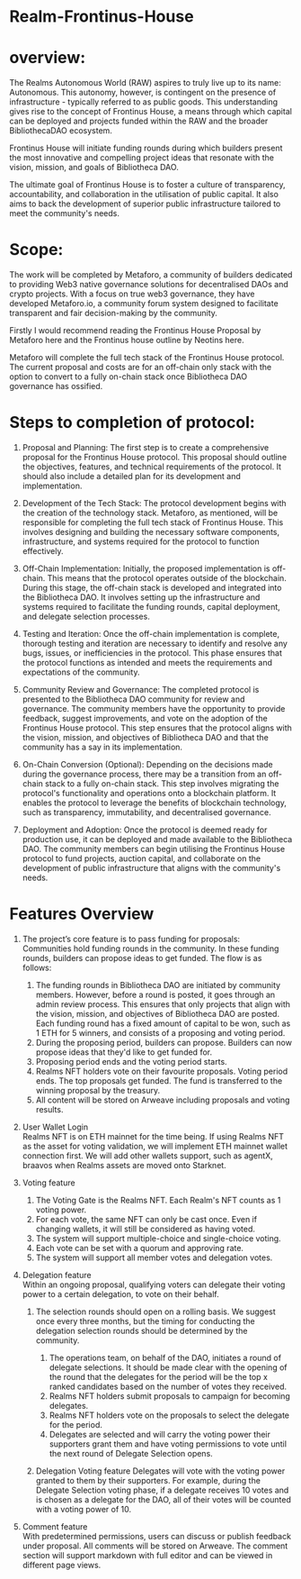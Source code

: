 # Realm-Frontinus-House

# overview:
The Realms Autonomous World (RAW) aspires to truly live up to its name: Autonomous. This autonomy, however, is contingent on the presence of infrastructure - typically referred to as public goods. This understanding gives rise to the concept of Frontinus House, a means through which capital can be deployed and projects funded within the RAW and the broader BibliothecaDAO ecosystem.

Frontinus House will initiate funding rounds during which builders present the most innovative and compelling project ideas that resonate with the vision, mission, and goals of Bibliotheca DAO.

The ultimate goal of Frontinus House is to foster a culture of transparency, accountability, and collaboration in the utilisation of public capital. It also aims to back the development of superior public infrastructure tailored to meet the community's needs.

# Scope:
The work will be completed by Metaforo, a community of builders dedicated to providing Web3 native governance solutions for decentralised DAOs and crypto projects. With a focus on true web3 governance, they have developed Metaforo.io, a community forum system designed to facilitate transparent and fair decision-making by the community.

Firstly I would recommend reading the Frontinus House Proposal by Metaforo here and the Frontinus house outline by Neotins here. 

Metaforo will complete the full tech stack of the Frontinus House protocol. The current proposal and costs are for an off-chain only stack with the option to convert to a fully on-chain stack once Bibliotheca DAO governance has ossified.

# Steps to completion of protocol:
1. Proposal and Planning: The first step is to create a comprehensive proposal for the Frontinus House protocol. This proposal should outline the objectives, features, and technical requirements of the protocol. It should also include a detailed plan for its development and implementation.

2. Development of the Tech Stack: The protocol development begins with the creation of the technology stack. Metaforo, as mentioned, will be responsible for completing the full tech stack of Frontinus House. This involves designing and building the necessary software components, infrastructure, and systems required for the protocol to function effectively.

3. Off-Chain Implementation: Initially, the proposed implementation is off-chain. This means that the protocol operates outside of the blockchain. During this stage, the off-chain stack is developed and integrated into the Bibliotheca DAO. It involves setting up the infrastructure and systems required to facilitate the funding rounds, capital deployment, and delegate selection processes.

4. Testing and Iteration: Once the off-chain implementation is complete, thorough testing and iteration are necessary to identify and resolve any bugs, issues, or inefficiencies in the protocol. This phase ensures that the protocol functions as intended and meets the requirements and expectations of the community.

5. Community Review and Governance: The completed protocol is presented to the Bibliotheca DAO community for review and governance. The community members have the opportunity to provide feedback, suggest improvements, and vote on the adoption of the Frontinus House protocol. This step ensures that the protocol aligns with the vision, mission, and objectives of Bibliotheca DAO and that the community has a say in its implementation.

6. On-Chain Conversion (Optional): Depending on the decisions made during the governance process, there may be a transition from an off-chain stack to a fully on-chain stack. This step involves migrating the protocol's functionality and operations onto a blockchain platform. It enables the protocol to leverage the benefits of blockchain technology, such as transparency, immutability, and decentralised governance.

7. Deployment and Adoption: Once the protocol is deemed ready for production use, it can be deployed and made available to the Bibliotheca DAO. The community members can begin utilising the Frontinus House protocol to fund projects, auction capital, and collaborate on the development of public infrastructure that aligns with the community's needs.
# Features Overview
1. The project’s core feature is to pass funding for proposals:   
Communities hold funding rounds in the community. In these funding rounds, builders can propose ideas to get funded. The flow is as follows: 
    1. The funding rounds in Bibliotheca DAO are initiated by community members. However, before a round is posted, it goes through an admin review process. This ensures that only projects that align with the vision, mission, and objectives of Bibliotheca DAO are posted. Each funding round has a fixed amount of capital to be won, such as 1 ETH for 5 winners, and consists of a proposing and voting period.
    2. During the proposing period, builders can propose. Builders can now propose ideas that they'd like to get funded for. 
    3. Proposing period ends and the voting period starts. 
    4. Realms NFT holders vote on their favourite proposals. Voting period ends. The top proposals get funded. The fund is transferred to the winning proposal by the treasury. 
    5. All content will be stored on Arweave including proposals and voting results.  
	
2. User Wallet Login                                                                   
Realms NFT is on ETH mainnet for the time being. If using Realms NFT as the asset for voting validation, we will implement ETH mainnet wallet connection first. We will add other wallets support, such as agentX, braavos when Realms assets are moved onto Starknet. 

3. Voting feature                                                                       
    1. The Voting Gate is the Realms NFT. Each Realm's NFT counts as 1 voting power.
    2. For each vote, the same NFT can only be cast once. Even if changing wallets, it will still be considered as having voted.
    3. The system will support multiple-choice and single-choice voting. 
    4. Each vote can be set with a quorum and approving rate. 
    5. The system will support all member votes and delegation votes.

4. Delegation feature                                                                
   Within an ongoing proposal, qualifying voters can delegate their voting power to a certain delegation, to vote on their behalf.
    1. The selection rounds should open on a rolling basis. We suggest once every three months, but the timing for conducting the delegation selection rounds should be determined by the community.
        1. The operations team, on behalf of the DAO, initiates a round of delegate selections. It should be made clear with the opening of the round that the delegates for the period will be the top x ranked candidates based on the number of votes they received.
        2. Realms NFT holders submit proposals to campaign for becoming delegates.
        3. Realms NFT holders vote on the proposals to select the delegate for the period. 
        4. Delegates are selected and will carry the voting power their supporters grant them and have voting permissions to vote until the next round of Delegate Selection opens. 

    2. Delegation Voting feature
      Delegates will vote with the voting power granted to them by their supporters. For example, during the Delegate Selection voting phase, if a delegate receives 10 votes and is chosen as a delegate for the DAO, all of their votes will be counted with a voting power of 10.

5. Comment feature                                                                       
    With predetermined permissions, users can discuss or publish feedback under proposal. All comments will be stored on Arweave. The comment section will support markdown with full editor and can be viewed in different page views. 


